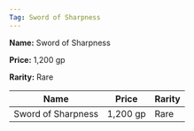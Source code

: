 ```yaml
---
Tag: Sword of Sharpness
---
```


**Name:** Sword of Sharpness

**Price:** 1,200 gp

**Rarity:** Rare

| Name     | Price     | Rarity     |
| -------- | --------- | ---------- |
| Sword of Sharpness | 1,200 gp | Rare |
